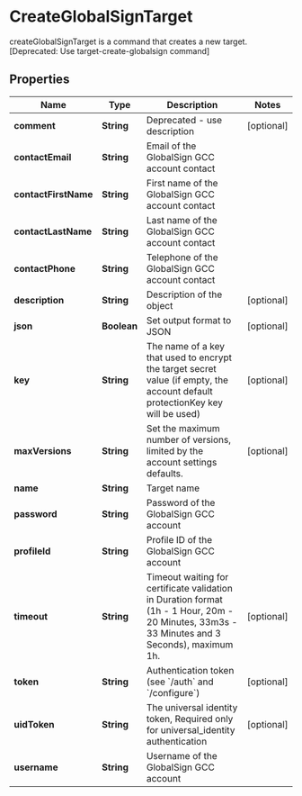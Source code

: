 

# CreateGlobalSignTarget

createGlobalSignTarget is a command that creates a new target. [Deprecated: Use target-create-globalsign command]

## Properties

| Name | Type | Description | Notes |
|------------ | ------------- | ------------- | -------------|
|**comment** | **String** | Deprecated - use description |  [optional] |
|**contactEmail** | **String** | Email of the GlobalSign GCC account contact |  |
|**contactFirstName** | **String** | First name of the GlobalSign GCC account contact |  |
|**contactLastName** | **String** | Last name of the GlobalSign GCC account contact |  |
|**contactPhone** | **String** | Telephone of the GlobalSign GCC account contact |  |
|**description** | **String** | Description of the object |  [optional] |
|**json** | **Boolean** | Set output format to JSON |  [optional] |
|**key** | **String** | The name of a key that used to encrypt the target secret value (if empty, the account default protectionKey key will be used) |  [optional] |
|**maxVersions** | **String** | Set the maximum number of versions, limited by the account settings defaults. |  [optional] |
|**name** | **String** | Target name |  |
|**password** | **String** | Password of the GlobalSign GCC account |  |
|**profileId** | **String** | Profile ID of the GlobalSign GCC account |  |
|**timeout** | **String** | Timeout waiting for certificate validation in Duration format (1h - 1 Hour, 20m - 20 Minutes, 33m3s - 33 Minutes and 3 Seconds), maximum 1h. |  [optional] |
|**token** | **String** | Authentication token (see &#x60;/auth&#x60; and &#x60;/configure&#x60;) |  [optional] |
|**uidToken** | **String** | The universal identity token, Required only for universal_identity authentication |  [optional] |
|**username** | **String** | Username of the GlobalSign GCC account |  |



